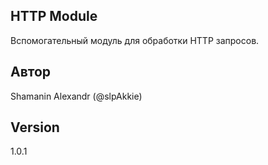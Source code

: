 ## HTTP Module

Вспомогательный модуль для обработки HTTP запросов.

## Автор

Shamanin Alexandr (@slpAkkie)

## Version

1.0.1
